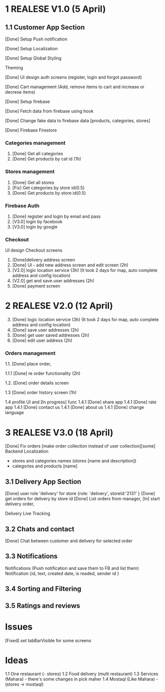 # 1 REALESE V1.0 (5 April)

## 1.1 Customer App Section

[Done] Setup Push notification

[Done] Setup Localization

[Done] Setup Global Styling

Theming

[Done] UI design auth screens (register, login and forgot password)

[Done] Cart management (Add, remove items to cart and increase or decrese items)

[Done] Setup firebase

[Done] Fetch data from firebase using hook

[Done] Change fake data to firebase data [products, categories, stores]

[Done] Firebase Firestore

### Categories management

1. [Done] Get all categories
2. [Done] Get products by cat id (1h)

### Stores management

1. [Done] Get all stores
2. [Fix] Get categories by store id(0.5)
3. [Done] Get products by store id(0.5)

### Firebase Auth

1. [Done] register and login by email and pass
2. [V3.0] login by facebook
3. [V3.0] login by google

### Checkout

UI design Checkout screens

1. [Done]delivery address screen
2. [Done] UI - add new address screen and edit screen (2h)
3. [V2.0] logic location service (3h) (It took 2 days for map, auto complete address and config location)
4. [V2.0] get and save user addresses (2h)
5. [Done] payment screen

# 2 REALESE V2.0 (12 April)

3. [Done] logic location service (3h) (It took 2 days for map, auto complete address and config location)
4. [Done] save user addresses (2h)
5. [Done] get user saved addresses (2h)
6. [Done] edit user address (2h)

### Orders management

1.1. [Done] place order,

1.1.1 [Done] re order functionality (2h)

1.2. [Done] order details screen

1.3 [Done] order history screen (1h)

1.4 profile UI and [In progress] func
1.4.1 [Done] share app
1.4.1 [Done] rate app
1.4.1 [Done] contact us
1.4.1 [Done] about us
1.4.1 [Done] change language

# 3 REALESE V3.0 (18 April)

[Done] Fix orders [make order collection instead of user collection][some] Backend Localization

- stores and categories names (stores [name and description])
- categories and products [name]

## 3.1 Delivery App Section

[Done] user role 'delivery' for store {role: 'delivery', storeId:'2131' }
[Done] get orders for delivery by store id
[Done] List orders from manager,
[In] start delivery order,

Delivery Live Tracking

## 3.2 Chats and contact

[Done] Chat between customer and delivery for selected order

## 3.3 Notifications

Notifications (Push notification and save them to FB and list them)
Notification {id, text, created date, is readed, sender id }

## 3.4 Sorting and Filtering

## 3.5 Ratings and reviews

# Issues

[Fixed] set tabBarVisible for some screens

# Ideas

1.1 One restaurant (- stores)
1.2 Food delivery (multi restaurant)
1.3 Services (Mahara) - there's some changes in pick maher
1.4 Mostaql (Like Mahara) - (stores -> mostaql)

